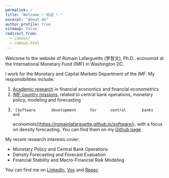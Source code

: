 ```yaml
---
permalink: /
title: "Welcome ! 欢迎 ! "
excerpt: "About me"
author_profile: true
sitemap: false
redirect_from: 
  - /about/
  - /about.html
---
```


Welcome to the website of Romain Lafarguette (罗哲文), Ph.D., economist at the
International Monetary Fund (IMF) in Washington DC. 

I  work  for the  Monetary  and  Capital Markets  Department  of  the IMF.  My
responsibilities include:
1.  [Academic research](https://romainlafarguette.github.io/research/)
   in financial economics and financial econometrics
2. [IMF country missions](https://romainlafarguette.github.io/country/),
   related to central bank operations, monetary policy, modeling and forecasting
3.      [Software       development      for      central       banks      and
   economists](https://romainlafarguette.github.io/software/), with a focus on
   density forecasting. You  can  find  them   on  my  [Github page](https://github.com/romainlafarguette)

My recent research interests cover:
- Monetary Policy and Central Bank Operations
- Density Forecasting and Forecast Evaluation
- Financial Stability and Macro-Financial Risk Modeling

You can find me on [LinkedIn](https://www.linkedin.com/in/romain-lafarguette-罗哲文-24482a17/), [Vox](http://www.voxeu.org/person/romain-lafarguette) and [Repec](http://www.voxeu.org/person/romain-lafarguette)

